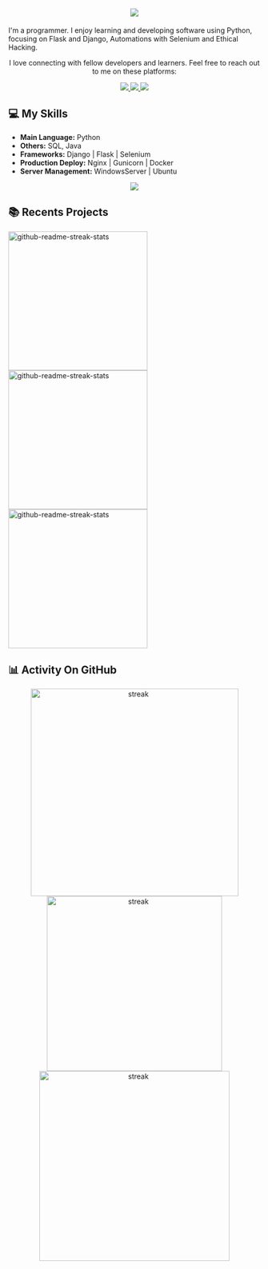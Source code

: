 <h1 align="center">
    <img src="https://readme-typing-svg.herokuapp.com/?font=Righteous&size=35&center=true&vCenter=true&width=500&height=70&duration=4000&lines=Hi+There!+👋;+I'm+Yulian+Planas!;" />
</h1>

I'm a programmer. I enjoy learning and developing software using Python, focusing on Flask and Django, Automations with Selenium and Ethical Hacking.

 <p align="center"> I love connecting with fellow developers and learners. Feel free to reach out to me on these platforms: 

 <div align="center"> 
  <a href="mailto:yulianplanas@gmail.com" target="_blank">
    <img src="https://img.shields.io/badge/Gmail-333333?style=for-the-badge&logo=gmail&logoColor=red" />
  </a>
  <a href="https://www.linkedin.com/in/donyulian/" target="_blank">
    <img src="https://img.shields.io/badge/LinkedIn-0077B5?style=for-the-badge&logo=linkedin&logoColor=white" target="_blank" />
  </a>
  <a href="https://www.soyjeyzen.ar/" target="_blank">
     <img src="https://img.shields.io/badge/Portfolio-FF5722?style=for-the-badge&logo=firefox&logoColor=white" target="_blank" /> <!-- sqlite, safari, google-chrome are other good icon options -->
  </a>
</div>

## 💻 My Skills 

- **Main Language:** Python
- **Others:** SQL, Java
- **Frameworks:** Django | Flask | Selenium
- **Production Deploy:** Nginx | Gunicorn | Docker
- **Server Management:** WindowsServer | Ubuntu

<p align="center"> <a href="https://github.com/Jeyzen"><img src="https://skillicons.dev/icons?i=vscode,vim,github,git,py,django,flask,selenium,docker,nginx,mysql,linux"> </a> 
</p>

## 📚 Recents Projects  

  <p align="left">
     <a href="https://github.com/Jeyzen/Python-Flask"><img width="278" src="https://denvercoder1-github-readme-stats.vercel.app/api/pin/?username=Jeyzen&repo=Python-Flask&theme=dark&bg_color=1F222E&title_color=F8D866&hide_border=true&icon_color=F8D866&show_icons=true" alt="github-readme-streak-stats"></a>
     <a href="https://github.com/Jeyzen/Python-Basic"><img width="278" src="https://denvercoder1-github-readme-stats.vercel.app/api/pin/?username=Jeyzen&repo=Python-Basic&theme=dark&bg_color=1F222E&title_color=F8D866&hide_border=true&icon_color=F8D866&show_icons=true" alt="github-readme-streak-stats"></a>
      <a href="https://github.com/Jeyzen/Python-Selenium"><img width="278" src="https://denvercoder1-github-readme-stats.vercel.app/api/pin/?username=Jeyzen&repo=Python-Selenium&theme=dark&bg_color=1F222E&title_color=F8D866&hide_border=true&icon_color=F8D866&show_icons=true" alt="github-readme-streak-stats"></a>
  </p>
  

## 📊 Activity On GitHub
<p align="center">   
    <img width=415 title="stats" alt="streak" src="https://github-readme-streak-stats.herokuapp.com/?user=Jeyzen&theme=dark&stroke=f53b3b&hide_border=true"/>  <!-- &hide_border=true &stroke=f53b3b-->
    <img width=350 title="stats" alt="streak" src="https://github-readme-stats.vercel.app/api/top-langs/?username=Jeyzen&layout=compact&theme=dark&stroke=f53b3&hide_border=true"/> <!-- noctis_minimus / react-->
    <img width=380 title="stats" alt="streak" src="https://github-readme-stats-salesp07.vercel.app/api?username=Jeyzen&count_private=true&show_icons=true&theme=dark&stroke=f53b3&hide_border=true&rank_icon=github"/> 
</p> <!-- &border_radius=10" alt="readme stats"-->

